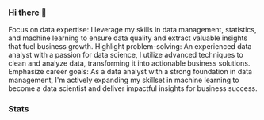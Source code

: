 ### Hi there 👋
Focus on data expertise:
I leverage my skills in data management, statistics, and machine learning to ensure data quality and extract valuable insights that fuel business growth.
Highlight problem-solving:
An experienced data analyst with a passion for data science, I utilize advanced techniques to clean and analyze data, transforming it into actionable business solutions.
Emphasize career goals:
As a data analyst with a strong foundation in data management, I'm actively expanding my skillset in machine learning to become a data scientist and deliver impactful insights for business success.
### Stats
<!--
**samyak-anand/samyak-anand** is a ✨ _special_ ✨ repository because its `README.md` (this file) appears on your GitHub profile.

Here are some ideas to get you started:

- 🔭 I’m currently working on ...
- 🌱 I’m currently learning ...
- 👯 I’m looking to collaborate on ...
- 🤔 I’m looking for help with ...
- 💬 Ask me about ...
- 📫 How to reach me: ...
- 😄 Pronouns: ...
- ⚡ Fun fact: ...
-->

